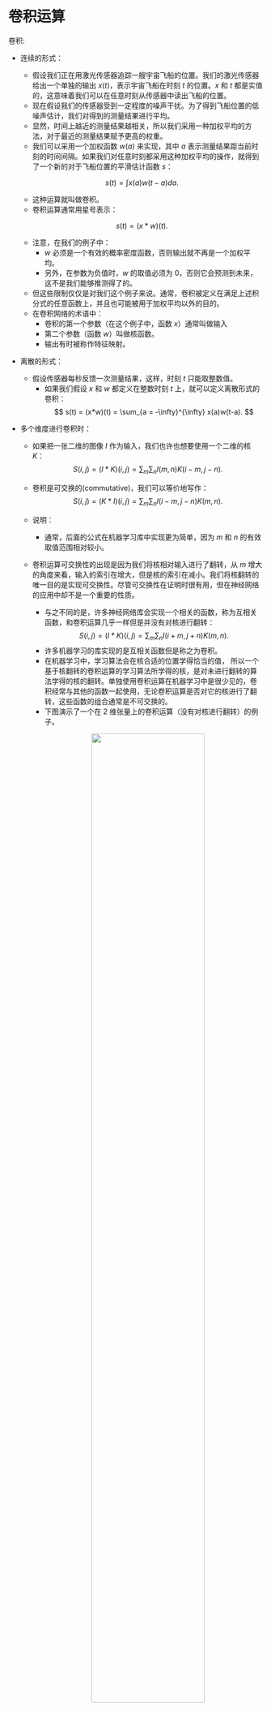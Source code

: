 # 卷积运算

卷积:

- 连续的形式：
  - 假设我们正在用激光传感器追踪一艘宇宙飞船的位置。我们的激光传感器给出一个单独的输出 $x(t)$，表示宇宙飞船在时刻 $t$ 的位置。$x$ 和 $t$ 都是实值的，这意味着我们可以在任意时刻从传感器中读出飞船的位置。
  - 现在假设我们的传感器受到一定程度的噪声干扰。为了得到飞船位置的低噪声估计，我们对得到的测量结果进行平均。
  - 显然，时间上越近的测量结果越相关，所以我们采用一种加权平均的方法，对于最近的测量结果赋予更高的权重。
  - 我们可以采用一个加权函数 $w(a)$ 来实现，其中 $a$ 表示测量结果距当前时刻的时间间隔。如果我们对任意时刻都采用这种加权平均的操作，就得到了一个新的对于飞船位置的平滑估计函数 $s$：

  $$
  s(t) = \int x(a)w(t-a)da.
  $$

  - 这种运算就叫做卷积。
  - 卷积运算通常用星号表示：

  $$
  s(t) = (x*w)(t).
  $$

  - 注意，在我们的例子中：
    - $w$ 必须是一个有效的概率密度函数，否则输出就不再是一个加权平均。
    - 另外，在参数为负值时，$w$ 的取值必须为 0，否则它会预测到未来，这不是我们能够推测得了的。
  - 但这些限制仅仅是对我们这个例子来说。通常，卷积被定义在满足上述积分式的任意函数上，并且也可能被用于加权平均以外的目的。
  - 在卷积网络的术语中：
    - 卷积的第一个参数（在这个例子中，函数 $x$）通常叫做输入
    - 第二个参数（函数 $w$）叫做核函数。
    - 输出有时被称作特征映射。
- 离散的形式：
  - 假设传感器每秒反馈一次测量结果，这样，时刻 $t$ 只能取整数值。
    - 如果我们假设 $x$ 和 $w$ 都定义在整数时刻 $t$ 上，就可以定义离散形式的卷积：
    $$
    s(t) = (x*w)(t) = \sum_{a = -\infty}^{\infty} x(a)w(t-a).
    $$
- 多个维度进行卷积时：
  - 如果把一张二维的图像 $I$ 作为输入，我们也许也想要使用一个二维的核 $K$：
    $$
    S(i,j) = (I*K)(i,j) = \sum_m \sum_n I(m,n) K(i-m, j-n).
    $$
  - 卷积是可交换的(commutative)，我们可以等价地写作：
    $$
    S(i, j) = (K*I)(i,j) = \sum_m \sum_n I(i-m, j-n) K(m, n).
    $$
  - 说明：
    - 通常，后面的公式在机器学习库中实现更为简单，因为 $m$ 和 $n$ 的有效取值范围相对较小。
  - 卷积运算可交换性的出现是因为我们将核相对输入进行了翻转，从 $m$ 增大的角度来看，输入的索引在增大，但是核的索引在减小。我们将核翻转的唯一目的是实现可交换性。尽管可交换性在证明时很有用，但在神经网络的应用中却不是一个重要的性质。
    - 与之不同的是，许多神经网络库会实现一个相关的函数，称为互相关函数，和卷积运算几乎一样但是并没有对核进行翻转：
    $$
    S(i, j) = (I*K)(i, j) = \sum_m \sum_n I(i+m, j+n) K(m, n).
    $$
    - 许多机器学习的库实现的是互相关函数但是称之为卷积。
    - 在机器学习中，学习算法会在核合适的位置学得恰当的值， 所以一个基于核翻转的卷积运算的学习算法所学得的核，是对未进行翻转的算法学得的核的翻转。单独使用卷积运算在机器学习中是很少见的，卷积经常与其他的函数一起使用，无论卷积运算是否对它的核进行了翻转，这些函数的组合通常是不可交换的。
    - 下图演示了一个在 2 维张量上的卷积运算（没有对核进行翻转）的例子。

    <p align="center">
        <img width="70%" height="70%" src="http://images.iterate.site/blog/image/20190718/TtKdxGWA4Ofh.png?imageslim">
    </p>

    - 说明：
      - 一个 2 维卷积的例子（没有对核进行翻转）。
      - 我们限制只对核完全处在图像中的位置进行输出，在一些上下文中称为"有效"卷积。我们用画有箭头的盒子来说明输出张量的左上角元素是如何通过对输入张量相应的左上角区域应用核进行卷积得到的。
  - 离散卷积可以看作矩阵的乘法，然而，这个矩阵的一些元素被限制为必须和另外一些元素相等。
    - 例如对于单变量的离散卷积，矩阵每一行中的元素都与上一行对应位置平移一个单位的元素相同。这种矩阵叫做 Toeplitz 矩阵。
    - 对于二维情况，卷积对应着一个双重分块循环矩阵。
